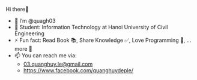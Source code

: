 Hi there👋
- 👋 I’m @quagh03
- 👀 Student: Information Technology at Hanoi University of Civil Engineering
- ⚡ Fun fact: Read Book 📚, Share Knowledge ✅, Love Programming 🧮, ... more 🎉
- 📫 You can reach me via:
  + 03.quanghuy.le@gmail.com
  + https://www.facebook.com/quanghuydeple/
<!---
quagh03/quagh03 is a ✨ special ✨ repository because its `README.md` (this file) appears on your GitHub profile.
You can click the Preview link to take a look at your changes.
--->
